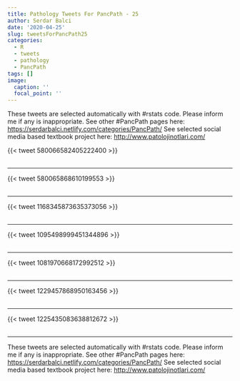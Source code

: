 ```yaml
---
title: Pathology Tweets For PancPath - 25
author: Serdar Balci
date: '2020-04-25'
slug: tweetsForPancPath25
categories:
  - R
  - tweets
  - pathology
  - PancPath
tags: []
image:
  caption: ''
  focal_point: ''
---
```



These tweets are selected automatically with #rstats code. Please inform me if any is inappropriate.
See other #PancPath pages here: https://serdarbalci.netlify.com/categories/PancPath/ 
See selected social media based textbook project here: http://www.patolojinotlari.com/

{{< tweet 580066582405222400 >}}
<br>
<br>
<hr>
{{< tweet 580065868610199553 >}}
<br>
<br>
<hr>
{{< tweet 1168345873635373056 >}}
<br>
<br>
<hr>
{{< tweet 1095498999451344896 >}}
<br>
<br>
<hr>
{{< tweet 1081970668172992512 >}}
<br>
<br>
<hr>
{{< tweet 1229457868950163456 >}}
<br>
<br>
<hr>
{{< tweet 1225435083638812672 >}}
<br>
<br>
<hr>


These tweets are selected automatically with #rstats code. Please inform me if any is inappropriate.
See other #PancPath pages here: https://serdarbalci.netlify.com/categories/PancPath/ 
See selected social media based textbook project here: http://www.patolojinotlari.com/
